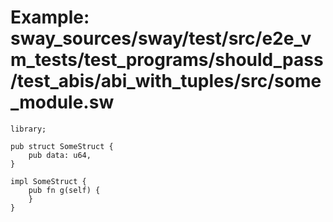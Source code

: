 # Example: sway_sources/sway/test/src/e2e_vm_tests/test_programs/should_pass/test_abis/abi_with_tuples/src/some_module.sw

```sway
library;

pub struct SomeStruct {
    pub data: u64,
}

impl SomeStruct {
    pub fn g(self) {
    }
}
```
